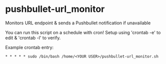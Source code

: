 # pushbullet-url_monitor
Monitors URL endpoint &amp; sends a Pushbullet notification if unavailable

You can run this script on a schedule with cron! Setup using 'crontab -e' to edit & 'crontab -l' to verify.

Example crontab entry:
```
* * * * * sudo /bin/bash /home/<YOUR USER>/pushbullet-url_monitor.sh
```

